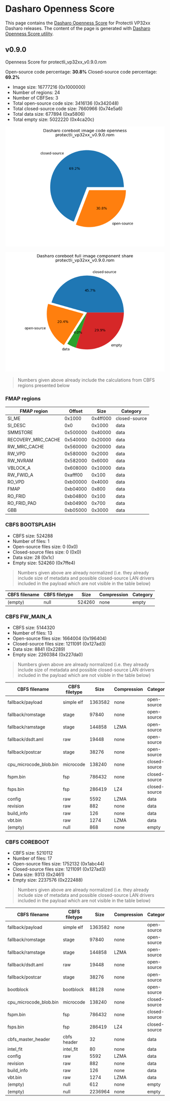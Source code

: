 # Dasharo Openness Score

This page contains the [Dasharo Openness
Score](../../glossary.md#dasharo-openness-score) for Protectli VP32xx Dasharo
releases. The content of the page is generated with [Dasharo Openness Score
utility](https://github.com/Dasharo/Openness-Score).

## v0.9.0

Openness Score for protectli_vp32xx_v0.9.0.rom

Open-source code percentage: **30.8%**
Closed-source code percentage: **69.2%**

* Image size: 16777216 (0x1000000)
* Number of regions: 24
* Number of CBFSes: 3
* Total open-source code size: 3416136 (0x342048)
* Total closed-source code size: 7660966 (0x74e5a6)
* Total data size: 677894 (0xa5806)
* Total empty size: 5022220 (0x4ca20c)

![](protectli_vp32xx_v0.9.0.rom_openness_chart.png)

![](protectli_vp32xx_v0.9.0.rom_openness_chart_full_image.png)

> Numbers given above already include the calculations from CBFS regions
> presented below

### FMAP regions

| FMAP region | Offset | Size | Category |
| ----------- | ------ | ---- | -------- |
| SI_ME | 0x1000 | 0x4ff000 | closed-source |
| SI_DESC | 0x0 | 0x1000 | data |
| SMMSTORE | 0x500000 | 0x40000 | data |
| RECOVERY_MRC_CACHE | 0x540000 | 0x20000 | data |
| RW_MRC_CACHE | 0x560000 | 0x20000 | data |
| RW_VPD | 0x580000 | 0x2000 | data |
| RW_NVRAM | 0x582000 | 0x6000 | data |
| VBLOCK_A | 0x608000 | 0x10000 | data |
| RW_FWID_A | 0xafff00 | 0x100 | data |
| RO_VPD | 0xb00000 | 0x4000 | data |
| FMAP | 0xb04000 | 0x800 | data |
| RO_FRID | 0xb04800 | 0x100 | data |
| RO_FRID_PAD | 0xb04900 | 0x700 | data |
| GBB | 0xb05000 | 0x3000 | data |

### CBFS BOOTSPLASH

* CBFS size: 524288
* Number of files: 1
* Open-source files size: 0 (0x0)
* Closed-source files size: 0 (0x0)
* Data size: 28 (0x1c)
* Empty size: 524260 (0x7ffe4)

> Numbers given above are already normalized (i.e. they already include size
> of metadata and possible closed-source LAN drivers included in the payload
> which are not visible in the table below)

| CBFS filename | CBFS filetype | Size | Compression | Category |
| ------------- | ------------- | ---- | ----------- | -------- |
| (empty) | null | 524260 | none | empty |

### CBFS FW_MAIN_A

* CBFS size: 5144320
* Number of files: 13
* Open-source files size: 1664004 (0x196404)
* Closed-source files size: 1211091 (0x127ad3)
* Data size: 8841 (0x2289)
* Empty size: 2260384 (0x227da0)

> Numbers given above are already normalized (i.e. they already include size
> of metadata and possible closed-source LAN drivers included in the payload
> which are not visible in the table below)

| CBFS filename | CBFS filetype | Size | Compression | Category |
| ------------- | ------------- | ---- | ----------- | -------- |
| fallback/payload | simple elf | 1363582 | none | open-source |
| fallback/romstage | stage | 97840 | none | open-source |
| fallback/ramstage | stage | 144858 | LZMA | open-source |
| fallback/dsdt.aml | raw | 19448 | none | open-source |
| fallback/postcar | stage | 38276 | none | open-source |
| cpu_microcode_blob.bin | microcode | 138240 | none | closed-source |
| fspm.bin | fsp | 786432 | none | closed-source |
| fsps.bin | fsp | 286419 | LZ4 | closed-source |
| config | raw | 5592 | LZMA | data |
| revision | raw | 882 | none | data |
| build_info | raw | 126 | none | data |
| vbt.bin | raw | 1274 | LZMA | data |
| (empty) | null | 868 | none | empty |

### CBFS COREBOOT

* CBFS size: 5210112
* Number of files: 17
* Open-source files size: 1752132 (0x1abc44)
* Closed-source files size: 1211091 (0x127ad3)
* Data size: 9313 (0x2461)
* Empty size: 2237576 (0x222488)

> Numbers given above are already normalized (i.e. they already include size
> of metadata and possible closed-source LAN drivers included in the payload
> which are not visible in the table below)

| CBFS filename | CBFS filetype | Size | Compression | Category |
| ------------- | ------------- | ---- | ----------- | -------- |
| fallback/payload | simple elf | 1363582 | none | open-source |
| fallback/romstage | stage | 97840 | none | open-source |
| fallback/ramstage | stage | 144858 | LZMA | open-source |
| fallback/dsdt.aml | raw | 19448 | none | open-source |
| fallback/postcar | stage | 38276 | none | open-source |
| bootblock | bootblock | 88128 | none | open-source |
| cpu_microcode_blob.bin | microcode | 138240 | none | closed-source |
| fspm.bin | fsp | 786432 | none | closed-source |
| fsps.bin | fsp | 286419 | LZ4 | closed-source |
| cbfs_master_header | cbfs header | 32 | none | data |
| intel_fit | intel_fit | 80 | none | data |
| config | raw | 5592 | LZMA | data |
| revision | raw | 882 | none | data |
| build_info | raw | 126 | none | data |
| vbt.bin | raw | 1274 | LZMA | data |
| (empty) | null | 612 | none | empty |
| (empty) | null | 2236964 | none | empty |
